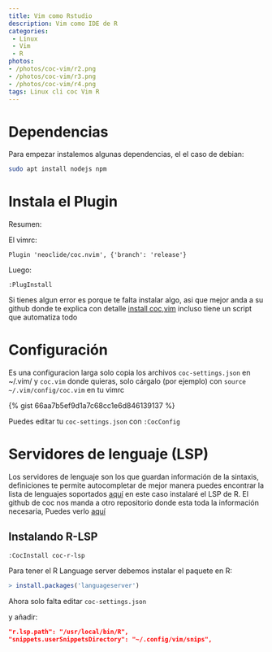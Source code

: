 ```yaml
---
title: Vim como Rstudio
description: Vim como IDE de R
categories:
 - Linux
 - Vim
 - R
photos:
- /photos/coc-vim/r2.png
- /photos/coc-vim/r3.png
- /photos/coc-vim/r4.png
tags: Linux cli coc Vim R
---
```


# Dependencias

Para empezar instalemos algunas dependencias, el el caso de debian:
```sh
sudo apt install nodejs npm
```
# Instala el Plugin
 Resumen:

El vimrc:
```
Plugin 'neoclide/coc.nvim', {'branch': 'release'}
```
Luego:
```
:PlugInstall
```
Si tienes algun error es porque te falta instalar algo, asi que mejor anda a su github donde te explica con detalle [install coc,vim](https://github.com/neoclide/coc.nvim/wiki/Install-coc.nvim) incluso tiene un script que automatiza todo

# Configuración

Es una configuracion larga solo copia los archivos `coc-settings.json` en ~/.vim/ y `coc.vim` donde quieras, solo cárgalo (por ejemplo) con `source ~/.vim/config/coc.vim` en tu vimrc

{% gist 66aa7b5ef9d1a7c68cc1e6d846139137 %}

Puedes editar tu `coc-settings.json` con `:CocConfig`

# Servidores de lenguaje (LSP)

Los servidores de lenguaje son los que guardan información de la sintaxis, definiciones te permite autocompletar de mejor manera puedes encontrar la lista de lenguajes soportados [aquí](https://github.com/neoclide/coc.nvim/wiki/Language-servers#supported-features) en este caso instalaré el LSP de R.
El github de coc nos manda a otro repositorio donde esta toda la información necesaria,
Puedes verlo [aquí](https://github.com/neoclide/coc-r-lsp)

## Instalando R-LSP

```
:CocInstall coc-r-lsp
```
Para tener el R Language server debemos instalar el paquete en R:
```r
> install.packages('languageserver')
```

Ahora solo falta editar `coc-settings.json`

y añadir:
```json
"r.lsp.path": "/usr/local/bin/R",
"snippets.userSnippetsDirectory": "~/.config/vim/snips",
```
